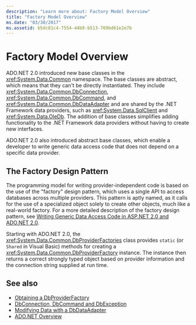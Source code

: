 ```yaml
---
description: "Learn more about: Factory Model Overview"
title: "Factory Model Overview"
ms.date: "03/30/2017"
ms.assetid: b5dc81c4-7554-44b9-b513-769bd61e2e7b
---
```

# Factory Model Overview

ADO.NET 2.0 introduced new base classes in the <xref:System.Data.Common> namespace. The base classes are abstract, which means that they can't be directly instantiated. They include <xref:System.Data.Common.DbConnection>, <xref:System.Data.Common.DbCommand>, and <xref:System.Data.Common.DbDataAdapter> and are shared by the .NET Framework data providers, such as <xref:System.Data.SqlClient> and <xref:System.Data.OleDb>. The addition of base classes simplifies adding functionality to the .NET Framework data providers without having to create new interfaces.  
  
 ADO.NET 2.0 also introduced abstract base classes, which enable a developer to write generic data access code that does not depend on a specific data provider.  
  
## The Factory Design Pattern  

 The programming model for writing provider-independent code is based on the use of the "factory" design pattern, which uses a single API to access databases across multiple providers. This pattern is aptly named, as it calls for the use of a specialized object solely to create other objects, much like a real-world factory. For a more detailed description of the factory design pattern, see [Writing Generic Data Access Code in ASP.NET 2.0 and ADO.NET 2.0](/previous-versions/dotnet/articles/ms971499(v=msdn.10)).
  
 Starting with ADO.NET 2.0, the <xref:System.Data.Common.DbProviderFactories> class provides `static` (or `Shared` in Visual Basic) methods for creating a <xref:System.Data.Common.DbProviderFactory> instance. The instance then returns a correct strongly typed object based on provider information and the connection string supplied at run time.  
  
## See also

- [Obtaining a DbProviderFactory](obtaining-a-dbproviderfactory.md)
- [DbConnection, DbCommand and DbException](dbconnection-dbcommand-and-dbexception.md)
- [Modifying Data with a DbDataAdapter](modifying-data-with-a-dbdataadapter.md)
- [ADO.NET Overview](ado-net-overview.md)
